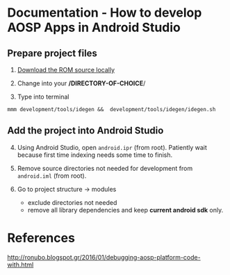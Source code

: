 # Documentation - How to develop AOSP Apps in Android Studio

## Prepare project files

1. [Download the ROM source locally](https://github.com/Katsuna/Documentation/tree/master/rom/building#2-locally-during-development)
2. Change into your **/DIRECTORY-OF-CHOICE**/

3. Type into terminal
```
mmm development/tools/idegen &&  development/tools/idegen/idegen.sh
```

## Add the project into Android Studio

4. Using Android Studio, open `android.ipr` (from root). Patiently wait because first time indexing needs some time to finish.

5. Remove source directories not needed for development from `android.iml` (from root).
6. Go to project structure -> modules
    * exclude directories not needed
    * remove all library dependencies and keep **current android sdk** only.

# References
http://ronubo.blogspot.gr/2016/01/debugging-aosp-platform-code-with.html
